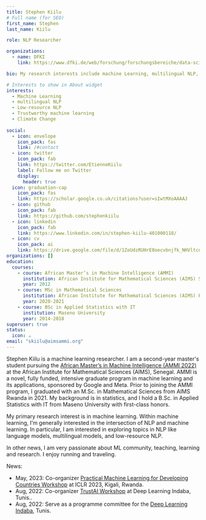 ```yaml
---
title: Stephen Kiilu
# Full name (for SEO)
first_name: Stephen
last_name: Kiilu

role: NLP Researcher

organizations:
  - name: DFKI
    link: https://www.dfki.de/web/forschung/forschungsbereiche/data-science-und-ihre-anwendungen/mitarbeiter-dsa

bio: My research interests include machine Learning, multilingual NLP, and low-resource NLP.

# Interests to show in About widget
interests:
  - Machine Learning
  - multilingual NLP
  - Low-resource NLP
  - Trustworthy machine learning
  - Climate Change
 
social:
  - icon: envelope
    icon_pack: fas
    link: /#contact
  - icon: twitter
    icon_pack: fab
    link: https://twitter.com/EtienneKiilu
    label: Follow me on Twitter
    display:
      header: true
  icon: graduation-cap
    icon_pack: fas
    link: https://scholar.google.co.uk/citations?user=sIwtMXoAAAAJ 
  - icon: github
    icon_pack: fab
    link: https://github.com/stephenkiilu
  - icon: linkedin
    icon_pack: fab
    link: https://www.linkedin.com/in/stephen-kiilu-401000118/
  - icon: cv
    icon_pack: ai
    link: https://drive.google.com/file/d/1ZoUdzRUHrE8oecvbnjfk_NHVltcnPqma/view?usp=sharing
organizations: []
education:
  courses:
    - course: African Master’s in Machine Intelligence (AMMI)
      institution: African Institute for Mathematical Sciences (AIMS) Senegal.
      year: 2012
    - course: MSc in Mathematical Sciences
      institution: African Institute for Mathematical Sciences (AIMS) Rwanda.
      year: 2020-2021
    - course: BSc in Applied Statistics with IT
      institution: Maseno University
      year: 2014-2018
superuser: true
status:
  icon: ☕️
email: "skiilu@aimsammi.org"
---
```

Stephen Kiilu is a machine learning researcher. I am a second-year master's student pursuing the [African Master’s in Machine Intelligence (AMMI 2022)](https://aimsammi.org/) at the African Institute for Mathematical Sciences (AIMS), Senegal. AMMI is a novel, fully funded, intensive graduate program in machine learning and its applications, sponsored by Google and Meta. Prior to joining the AMMI program, I graduated with an M.Sc. in Mathematical Sciences from AIMS Rwanda in 2021. My background is in statistics, and I hold a B.Sc. in Applied Statistics with IT from Maseno University with first-class honors.

My primary research interest is in machine learning. Within machine learning, I’m generally interested in the intersection of NLP and machine learning. In particular, I am interested in exploring topics in NLP like language models, multilingual models, and low-resource NLP.


In other news, I am very passionate about ML community, teaching, learning and research. I enjoy running and traveling. 


<!-- {{< icon name="download" pack="fas" >}} Download my [resume]('https://drive.google.com/file/d/15GmMc6WD01R2Y4ISvYm66E9SBrRU6yXD/view?usp=share_link') -->

News:

  - May, 2023: Co-organizer [Practical Machine Learning for Developing Countries Workshop](https://pml4dc.github.io/iclr2023/) at ICLR 2023, Kigali, Rwanda. 
  - Aug, 2022: Co-organizer [TrustAI Workshop](https://trustaideepindaba.github.io/) at Deep Learning Indaba, Tunis..
  - Aug, 2022: Serve as a programme committee for the [Deep Learning Indaba](https://deeplearningindaba.com/2022/indaba/organisers/), Tunis.
<!--   - Jun, 2021: CO-Organizer of Women in Machine Learning and Data Science Khartoum Chapter[(WIMLDS-Khartoum)](http://wimlds.org/about-the-khartoum-team/), Sudan. -->
<!--   - Nov, 2020: Machine Learning Consultant at Central Bureau of Statistics (CBS) , Train employers of CBS on ML basics and how to us ML to improve business performance. -->
<!--   - Dec, 2019: Volunteer at Women in Machine Learning workshop(WiML) , NeurIPS 2019.  -->
